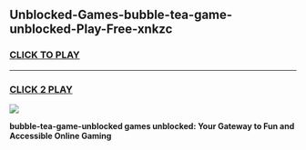 
## Unblocked-Games-bubble-tea-game-unblocked-Play-Free-xnkzc
<h3>
<a href="https://premium76.site?title=bubble-tea-game-unblocked&ref=09A">CLICK TO PLAY</a></h3>
<hr>

<h3>
<a href="https://premium76.site?title=bubble-tea-game-unblocked&ref=09A">CLICK 2 PLAY</a>
  
</h3>

<a href="https://premium76.site?title=bubble-tea-game-unblocked&ref=09A"><img src="https://clearcache.store/games.png"></a>


**bubble-tea-game-unblocked games unblocked: Your Gateway to Fun and Accessible Online Gaming**
